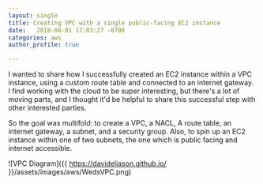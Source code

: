 ```yaml
---
layout: single
title: Creating VPC with a single public-facing EC2 instance
date:   2018-08-01 17:03:27 -0700
categories: aws
author_profile: true

---
```


I wanted to share how I successfully created an EC2 instance within a VPC instance, using a custom route table and connected to an internet gateway. I find working with the cloud to be super interesting, but there's a lot of moving parts, and I thought it'd be helpful to share this successful step with other interested parties.

So the goal was multifold: to create a VPC, a NACL, A route table, an internet gateway, a subnet, and a security group. Also, to spin up an EC2 instance within one of two subnets, the one which is public facing and internet accessible.

![VPC Diagram]({{ https://davideliason.github.io/ }}/assets/images/aws/WedsVPC.png)